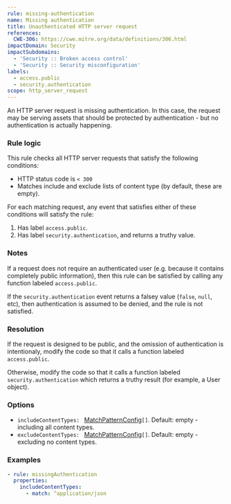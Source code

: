 ```yaml
---
rule: missing-authentication
name: Missing authentication
title: Unauthenticated HTTP server request
references:
  CWE-306: https://cwe.mitre.org/data/definitions/306.html
impactDomain: Security
impactSubdomains:
  - 'Security :: Broken access control'
  - 'Security :: Security misconfiguration'
labels:
  - access.public
  - security.authentication
scope: http_server_request
---
```


An HTTP server request is missing authentication. In this case, the request may be serving assets
that should be protected by authentication - but no authentication is actually happening.

### Rule logic

This rule checks all HTTP server requests that satisfy the following conditions:

- HTTP status code is `< 300`
- Matches include and exclude lists of content type (by default, these are empty).

For each matching request, any event that satisfies either of these conditions will satisfy the
rule:

1. Has label `access.public`.
2. Has label `security.authentication`, and returns a truthy value.

### Notes

If a request does not require an authenticated user (e.g. because it contains completely public
information), then this rule can be satisfied by calling any function labeled `access.public`.

If the `security.authentication` event returns a falsey value (`false`, `null`, etc), then
authentication is assumed to be denied, and the rule is not satisfied.

### Resolution

If the request is designed to be public, and the omission of authentication is intentionaly, modify
the code so that it calls a function labeled `access.public`.

Otherwise, modify the code so that it calls a function labeled `security.authentication` which
returns a truthy result (for example, a User object).

### Options

- `includeContentTypes: ` [MatchPatternConfig](/docs/analysis/match-pattern-config.html)`[]`.
  Default: empty - including all content types.
- `excludeContentTypes: ` [MatchPatternConfig](/docs/analysis/match-pattern-config.html)`[]`.
  Default: empty - excluding no content types.

### Examples

```yaml
- rule: missingAuthentication
  properties:
    includeContentTypes:
      - match: ^application/json
```
